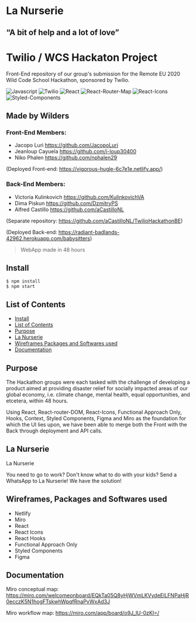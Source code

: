 # La Nurserie

## “A bit of help and a lot of love”

# Twilio / WCS Hackaton Project

Front-End repository of our group's submission for the Remote EU 2020 Wild Code School Hackathon, sponsored by Twilio.

![Javascript](https://aleen42.github.io/badges/src/javascript.svg)
![Twilio](https://img.shields.io/badge/API-twilio-red)
![React](https://img.shields.io/badge/JS-React-blue)
![React-Router-Map](https://img.shields.io/badge/JS-Router%20Router%20Dom-green)
![React-Icons](https://img.shields.io/badge/JS-React%20Icons-Purple)
![Styled-Components](https://img.shields.io/badge/CSS-Styled%20Components-Pink)

## Made by Wilders

### Front-End Members:

- Jacopo Luri https://github.com/JacopoLuri
- Jeanloup Cayuela https://github.com/j-loup30400
- Niko Phalen https://github.com/nphalen29

(Deployed Front-end: https://vigorous-hugle-6c7e1e.netlify.app/)

### Back-End Members:

- Victoria Kulinkovich https://github.com/KulinkovichVA
- Dima Piskun https://github.com/DzmitryPS
- Alfred Castillo https://github.com/aCastilloNL

(Separate repository: https://github.com/aCastilloNL/TwilioHackathonBE)

(Deployed Back-end: https://radiant-badlands-42962.herokuapp.com/babysitters)

> WebApp made in 48 hours

## Install

```
$ npm install
$ npm start
```

## List of Contents

- [Install](#install)
- [List of Contents](#list-of-contents)
- [Purpose](#purpose)
- [La Nurserie](#la-nurserie)
- [Wireframes Packages and Softwares used](#wireframes-packages-and-softwares-used)
- [Documentation](#documentation)

## Purpose

The Hackathon groups were each tasked with the challenge of developing a product aimed at providing disaster relief for socially impacted areas of our global economy, i.e. climate change, mental health, equal opportunities, and etcetera, within 48 hours.

Using React, React-router-DOM, React-Icons, Functional Approach Only, Hooks, Context, Styled Components, Figma and Miro as the foundation for which the UI lies upon, we have been able to merge both the Front with the Back through deployment and API calls.


## La Nurserie

La Nurserie

You need to go to work? Don't know what to do with your kids? Send a WhatsApp to La Nurserie! We have the solution!

## Wireframes, Packages and Softwares used

- Netlify
- Miro
- React
- React Icons
- React Hooks
- Functional Approach Only
- Styled Components
- Figma

## Documentation

Miro conceptual map: https://miro.com/welcomeonboard/EQkTa05Q8yHjWVmLKVydeElLFNPaHjR0ecczK5N1hogFTskwhWpqfRnaPvWxAd3J

Miro workflow map: https://miro.com/app/board/o9J_lU-0zKI=/
